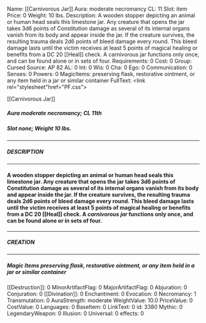 Name: [[Carnivorous Jar]]
Aura: moderate necromancy
CL: 11
Slot: item
Price: 0
Weight: 10 lbs.
Description: A wooden stopper depicting an animal or human head seals this limestone jar. Any creature that opens the jar takes 3d6 points of Constitution damage as several of its internal organs vanish from its body and appear inside the jar. If the creature survives, the resulting trauma deals 2d6 points of bleed damage every round. This bleed damage lasts until the victim receives at least 5 points of magical healing or benefits from a DC 20 [[Heal]] check. A carnivorous jar functions only once, and can be found alone or in sets of four.
Requirements: 0
Cost: 0
Group: Cursed
Source: AP 82
AL: 0
Int: 0
Wis: 0
Cha: 0
Ego: 0
Communication: 0
Senses: 0
Powers: 0
MagicItems: preserving flask, restorative ointment, or any item held in a jar or similar container
FullText: <link rel="stylesheet"href="PF.css"><div class="heading"><p class="alignleft">[[Carnivorous Jar]]</p><div style="clear: both;"></div></div><div><h5><b>Aura </b>moderate necromancy; <b>CL </b>11th</h5><h5><b>Slot </b>none; <b>Weight </b>10 lbs.</h5></div><hr/><div><h5><b>DESCRIPTION</b></h5></div><hr/><div><h4><p>A wooden stopper depicting an animal or human head seals this limestone jar. Any creature that opens the jar takes 3d6 points of Constitution damage as several of its internal organs vanish from its body and appear inside the jar. If the creature survives, the resulting trauma deals 2d6 points of bleed damage every round. This bleed damage lasts until the victim receives at least 5 points of magical healing or benefits from a DC 20 [[Heal]] check. A <i>carnivorous jar</i> functions only once, and can be found alone or in sets of four.</p></h4></div><hr/><div><h5><b>CREATION</b></h5></div><hr/><div><h5><b>Magic Items </b><i>preserving flask, restorative ointment, or any item held in a jar or similar container</i></h5></div>
[[Destruction]]: 0
MinorArtifactFlag: 0
MajorArtifactFlag: 0
Abjuration: 0
Conjuration: 0
[[Divination]]: 0
Enchantment: 0
Evocation: 0
Necromancy: 1
Transmutation: 0
AuraStrength: moderate
WeightValue: 10.0
PriceValue: 0
CostValue: 0
Languages: 0
BaseItem: 0
LinkText: 0
id: 3380
Mythic: 0
LegendaryWeapon: 0
Illusion: 0
Universal: 0
effects: 0
